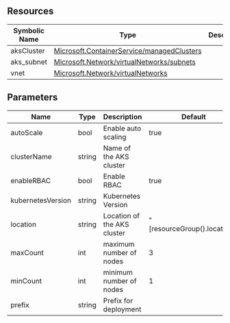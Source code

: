 ## Resources

| Symbolic Name | Type | Description |
| --- | --- | --- |
| aksCluster | [Microsoft.ContainerService/managedClusters](https://learn.microsoft.com/en-us/azure/templates/microsoft.containerservice/managedclusters) |  |
| aks_subnet | [Microsoft.Network/virtualNetworks/subnets](https://learn.microsoft.com/en-us/azure/templates/microsoft.network/virtualnetworks/subnets) |  |
| vnet | [Microsoft.Network/virtualNetworks](https://learn.microsoft.com/en-us/azure/templates/microsoft.network/virtualnetworks) |  |

## Parameters

| Name | Type | Description | Default |
| --- | --- | --- | --- |
| autoScale | bool | Enable auto scaling | true |
| clusterName | string | Name of the AKS cluster |  |
| enableRBAC | bool | Enable RBAC | true |
| kubernetesVersion | string | Kubernetes Version |  |
| location | string | Location of the AKS cluster | "[resourceGroup().location]" |
| maxCount | int | maximum number of nodes | 3 |
| minCount | int | minimum number of nodes | 1 |
| prefix | string | Prefix for deployment |  |